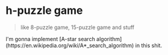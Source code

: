 # h-puzzle game
> like 8-puzzle game, 15-puzzle game and stuff
<p>I'm gonna implement [A-star search algorithm](https://en.wikipedia.org/wiki/A*_search_algorithm) in this shit.</p>
